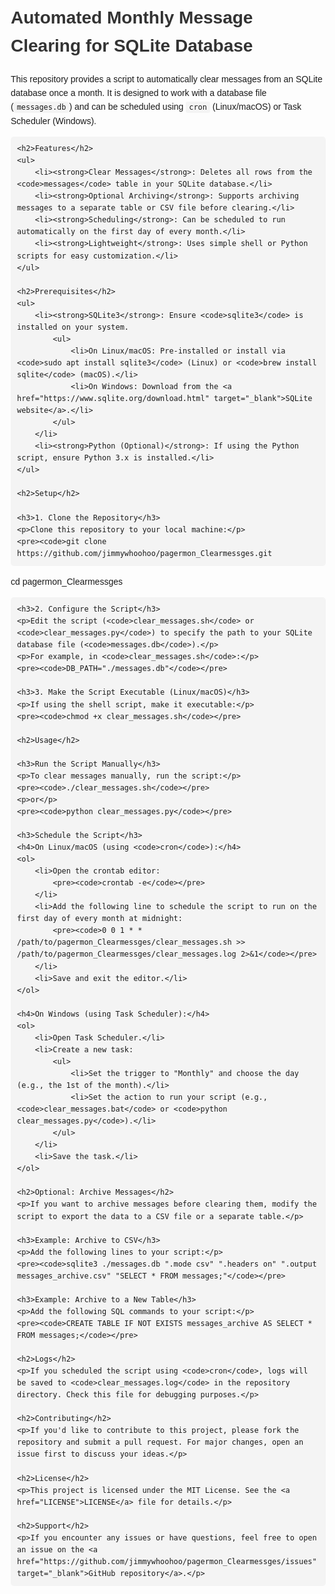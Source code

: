 <!DOCTYPE html>
<html lang="en">
<head>
    <meta charset="UTF-8">
    <meta name="viewport" content="width=device-width, initial-scale=1.0">
    <title>Automated Monthly Message Clearing for SQLite Database</title>
    <style>
        body {
            font-family: Arial, sans-serif;
            line-height: 1.6;
            margin: 20px;
        }
        h1, h2, h3 {
            color: #333;
        }
        code {
            background-color: #f4f4f4;
            padding: 2px 5px;
            border-radius: 3px;
            font-family: monospace;
        }
        pre {
            background-color: #f4f4f4;
            padding: 10px;
            border-radius: 5px;
            overflow-x: auto;
        }
        a {
            color: #0366d6;
            text-decoration: none;
        }
        a:hover {
            text-decoration: underline;
        }
    </style>
</head>
<body>
    <h1>Automated Monthly Message Clearing for SQLite Database</h1>
    <p>This repository provides a script to automatically clear messages from an SQLite database once a month. It is designed to work with a database file (<code>messages.db</code>) and can be scheduled using <code>cron</code> (Linux/macOS) or Task Scheduler (Windows).</p>

    <h2>Features</h2>
    <ul>
        <li><strong>Clear Messages</strong>: Deletes all rows from the <code>messages</code> table in your SQLite database.</li>
        <li><strong>Optional Archiving</strong>: Supports archiving messages to a separate table or CSV file before clearing.</li>
        <li><strong>Scheduling</strong>: Can be scheduled to run automatically on the first day of every month.</li>
        <li><strong>Lightweight</strong>: Uses simple shell or Python scripts for easy customization.</li>
    </ul>

    <h2>Prerequisites</h2>
    <ul>
        <li><strong>SQLite3</strong>: Ensure <code>sqlite3</code> is installed on your system.
            <ul>
                <li>On Linux/macOS: Pre-installed or install via <code>sudo apt install sqlite3</code> (Linux) or <code>brew install sqlite</code> (macOS).</li>
                <li>On Windows: Download from the <a href="https://www.sqlite.org/download.html" target="_blank">SQLite website</a>.</li>
            </ul>
        </li>
        <li><strong>Python (Optional)</strong>: If using the Python script, ensure Python 3.x is installed.</li>
    </ul>

    <h2>Setup</h2>

    <h3>1. Clone the Repository</h3>
    <p>Clone this repository to your local machine:</p>
    <pre><code>git clone https://github.com/jimmywhoohoo/pagermon_Clearmessges.git
cd pagermon_Clearmessges</code></pre>

    <h3>2. Configure the Script</h3>
    <p>Edit the script (<code>clear_messages.sh</code> or <code>clear_messages.py</code>) to specify the path to your SQLite database file (<code>messages.db</code>).</p>
    <p>For example, in <code>clear_messages.sh</code>:</p>
    <pre><code>DB_PATH="./messages.db"</code></pre>

    <h3>3. Make the Script Executable (Linux/macOS)</h3>
    <p>If using the shell script, make it executable:</p>
    <pre><code>chmod +x clear_messages.sh</code></pre>

    <h2>Usage</h2>

    <h3>Run the Script Manually</h3>
    <p>To clear messages manually, run the script:</p>
    <pre><code>./clear_messages.sh</code></pre>
    <p>or</p>
    <pre><code>python clear_messages.py</code></pre>

    <h3>Schedule the Script</h3>
    <h4>On Linux/macOS (using <code>cron</code>):</h4>
    <ol>
        <li>Open the crontab editor:
            <pre><code>crontab -e</code></pre>
        </li>
        <li>Add the following line to schedule the script to run on the first day of every month at midnight:
            <pre><code>0 0 1 * * /path/to/pagermon_Clearmessges/clear_messages.sh >> /path/to/pagermon_Clearmessges/clear_messages.log 2>&1</code></pre>
        </li>
        <li>Save and exit the editor.</li>
    </ol>

    <h4>On Windows (using Task Scheduler):</h4>
    <ol>
        <li>Open Task Scheduler.</li>
        <li>Create a new task:
            <ul>
                <li>Set the trigger to "Monthly" and choose the day (e.g., the 1st of the month).</li>
                <li>Set the action to run your script (e.g., <code>clear_messages.bat</code> or <code>python clear_messages.py</code>).</li>
            </ul>
        </li>
        <li>Save the task.</li>
    </ol>

    <h2>Optional: Archive Messages</h2>
    <p>If you want to archive messages before clearing them, modify the script to export the data to a CSV file or a separate table.</p>

    <h3>Example: Archive to CSV</h3>
    <p>Add the following lines to your script:</p>
    <pre><code>sqlite3 ./messages.db ".mode csv" ".headers on" ".output messages_archive.csv" "SELECT * FROM messages;"</code></pre>

    <h3>Example: Archive to a New Table</h3>
    <p>Add the following SQL commands to your script:</p>
    <pre><code>CREATE TABLE IF NOT EXISTS messages_archive AS SELECT * FROM messages;</code></pre>

    <h2>Logs</h2>
    <p>If you scheduled the script using <code>cron</code>, logs will be saved to <code>clear_messages.log</code> in the repository directory. Check this file for debugging purposes.</p>

    <h2>Contributing</h2>
    <p>If you'd like to contribute to this project, please fork the repository and submit a pull request. For major changes, open an issue first to discuss your ideas.</p>

    <h2>License</h2>
    <p>This project is licensed under the MIT License. See the <a href="LICENSE">LICENSE</a> file for details.</p>

    <h2>Support</h2>
    <p>If you encounter any issues or have questions, feel free to open an issue on the <a href="https://github.com/jimmywhoohoo/pagermon_Clearmessges/issues" target="_blank">GitHub repository</a>.</p>
</body>
</html>
